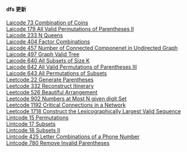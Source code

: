 #### dfs 更新

[Laicode 73 Combination of Coins](https://github.com/zjkang/ds_algorithm/blob/main/python/dfs/laicode_0073_combinations_of_coins.py)\
[Laicode 179 All Valid Permutations of Parentheses II](https://github.com/zjkang/ds_algorithm/blob/main/python/dfs/laicode_0179_all_valid_permutations_of_parentheses_ii.py)\
[Laicode 233 N Queens](https://github.com/zjkang/ds_algorithm/blob/main/python/dfs/laicode_0233_n_queens.py)\
[Laicode 404 Factor Combinations](https://github.com/zjkang/ds_algorithm/blob/main/python/dfs/laicode_0404_factor_combinations.py)\
[Laicode 457 Number of Connected Componenet in Undirected Graph](https://github.com/zjkang/ds_algorithm/blob/main/python/dfs/laicode_0457_number_of_connected_component_in_undirected_graph.py)\
[Laicode 497 Graph Valid Tree](https://github.com/zjkang/ds_algorithm/blob/main/python/dfs/laicode_0497_graph_valid_tree.py)\
[Laicode 640 All Subsets of Size K](https://github.com/zjkang/ds_algorithm/blob/main/python/dfs/laicode_0640_all_subsets_of_size_k.py)\
[Laicode 642 All Valid Permutations of Parentheses III](https://github.com/zjkang/ds_algorithm/blob/main/python/dfs/laicode_0642_all_valid_permutations_of_parentheses_iii.py)\
[Laicode 643 All Permutations of Subsets](https://github.com/zjkang/ds_algorithm/blob/main/python/dfs/laicode_0643_all_permutations_of_subsets.py)\
[Leetcode 22 Generate Parentheses](https://github.com/zjkang/ds_algorithm/blob/main/python/dfs/leetcode_0022_generate_parentheses.py)\
[Leetcode 332 Reconstruct Itinerary](https://github.com/zjkang/ds_algorithm/blob/main/python/dfs/leetcode_0332_reconstruct_itinerary.py)\
[Leetcode 526 Beautiful Arrangement](https://github.com/zjkang/ds_algorithm/blob/main/python/dfs/leetcode_0526_beautiful_arrangement.py)\
[Leetcode 902 Numbers at Most N given digit Set](https://github.com/zjkang/ds_algorithm/blob/main/python/dfs/leetcode_0902_numbers_at_most_n_given_digit_set.py)\
[Leetcode 1192 Critical Connections in a Network](https://github.com/zjkang/ds_algorithm/blob/main/python/dfs/leetcode_1192_critical_connections_in_a_network_hard.py)\
[Leetcode 1718 Construct the Lexicographically Largest Valid Sequence](https://github.com/zjkang/ds_algorithm/blob/main/python/dfs/leetcode_1718_construct_the_lexicographically_largest_valid_sequence.py)\
[Lintcode 15 Permutations](https://github.com/zjkang/ds_algorithm/blob/main/python/dfs/lintcode_0015_permutations.py)\
[Lintcode 17 Subsets](https://github.com/zjkang/ds_algorithm/blob/main/python/dfs/lintcode_0017_subsets.py)\
[Lintcode 18 Subsets II](https://github.com/zjkang/ds_algorithm/blob/main/python/dfs/lintcode_0018_subsets_II.py)\
[Lintcode 425 Letter Combinations of a Phone Number](https://github.com/zjkang/ds_algorithm/blob/main/python/dfs/lintcode_0425_letter_combinations_of_a_phone_number.py)\
[Lintcode 780 Remove Invalid Parentheses](https://github.com/zjkang/ds_algorithm/blob/main/python/dfs/lintcode_0780_remove_invalid_parentheses.py)
